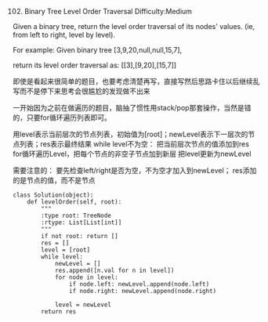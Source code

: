 102. Binary Tree Level Order Traversal
Difficulty:Medium

Given a binary tree, return the level order traversal of its nodes' values. (ie, from left to right, level by level).

For example:
Given binary tree [3,9,20,null,null,15,7],

return its level order traversal as: [[3],[9,20],[15,7]]

即使是看起来很简单的题目，也要考虑清楚再写，直接写然后思路卡住以后继续乱写而不是停下来思考会很尴尬的发现做不出来

一开始因为之前在做遍历的题目，脑抽了惯性用stack/pop那套操作，当然是错的，只要for循环遍历列表即可。

用level表示当前层次的节点列表，初始值为[root]；newLevel表示下一层次的节点列表；res表示最终结果
while level不为空：
    把当前层次节点的值添加到res
    for循环遍历Level，把每个节点的非空子节点加到新层
    把level更新为newLevel

需要注意的：
要先检查left/right是否为空，不为空才加入到newLevel；
res添加的是节点的值，而不是节点

```
class Solution(object):
    def levelOrder(self, root):
        """
        :type root: TreeNode
        :rtype: List[List[int]]
        """
        if not root: return []
        res = []
        level = [root]
        while level:
            newLevel = []
            res.append([n.val for n in level])
            for node in level:
                if node.left: newLevel.append(node.left)
                if node.right: newLevel.append(node.right)

            level = newLevel
        return res
```
